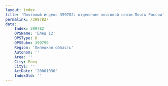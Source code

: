 ```yaml
---
layout: index
title: 'Почтовый индекс 399782: отделение почтовой связи Почты России'
permalink: /399782/
data:
    Index: 399782
    OPSName: 'Елец 12'
    OPSType: О
    OPSSubm: 399799
    Region: 'Липецкая область'
    Autonom: ''
    Area: ''
    City: Елец
    City1: ''
    ActDate: '20001030'
    IndexOld: ''
---
```

